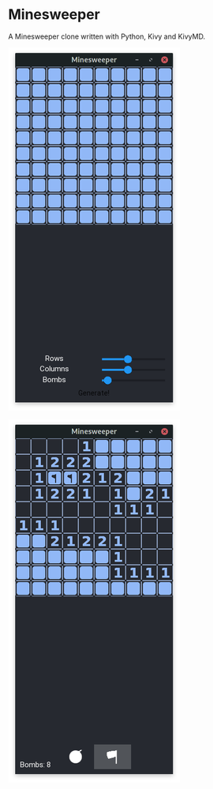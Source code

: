 # Minesweeper
A Minesweeper clone written with Python, Kivy and KivyMD.

![alt text](https://github.com/pyfection/Minesweeper/blob/master/res/game_setup.png)

![alt text](https://github.com/pyfection/Minesweeper/blob/master/res/game_running.png)